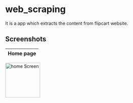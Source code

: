 # web_scraping

It is a app which extracts the content from flipcart website.

##  Screenshots

Home page                       |    
:---------------------------------:|
 <div float="left">
    <img src="https://imgur.com/KpPASCy.png" alt="home Screen" width="110"/>

  </div>
